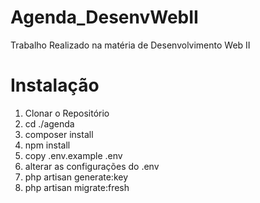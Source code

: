# Agenda_DesenvWebII

Trabalho Realizado na matéria de Desenvolvimento Web II

# Instalação

1. Clonar o Repositório
2. cd ./agenda
3. composer install
4. npm install
5. copy .env.example .env
6. alterar as configurações do .env
7. php artisan generate:key
8. php artisan migrate:fresh
